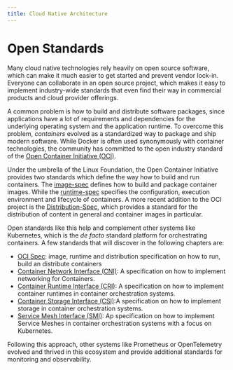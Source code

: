 ```yaml
---
title: Cloud Native Architecture
---
```


# Open Standards

Many cloud native technologies rely heavily on open source software, which can make it much easier to get started and prevent vendor lock-in. Everyone can collaborate in an open source project, which makes it easy to implement industry-wide standards that even find their way in commercial products and cloud provider offerings.

A common problem is how to build and distribute software packages, since applications have a lot of requirements and dependencies for the underlying operating system and the application runtime. To overcome this problem, _containers_ evolved as a standardized way to package and ship modern software. While Docker is often used synonymously with container technologies, the community has committed to the open industry standard of the [Open Container Initiative (OCI)](https://opencontainers.org/).

Under the umbrella of the Linux Foundation, the Open Container Initiative provides two standards which define the way how to build and run containers. The [image-spec](https://github.com/opencontainers/image-spec) defines how to build and package container images. While the [runtime-spec](https://github.com/opencontainers/runtime-spec) specifies the configuration, execution environment and lifecycle of containers. A more recent addition to the OCI project is the [Distribution-Spec](https://github.com/opencontainers/distribution-spec), which provides a standard for the distribution of content in general and container images in particular.

Open standards like this help and complement other systems like Kubernetes, which is the _de facto_ standard platform for orchestrating containers. A few standards that will discover in the following chapters are:

-   [OCI Spec](https://opencontainers.org/): image, runtime and distribution specification on how to run, build an distribute containers
-   [Container Network Interface (CNI)](https://github.com/containernetworking/cni): A specification on how to implement networking for Containers.
-   [Container Runtime Interface (CRI)](https://github.com/kubernetes/cri-api): A specification on how to implement container runtimes in container orchestration systems.
-   [Container Storage Interface (CSI)](https://github.com/container-storage-interface/spec):A specification on how to implement storage in container orchestration systems.
-   [Service Mesh Interface (SMI)](https://smi-spec.io/): Ap specification on how to implement Service Meshes in container orchestration systems with a focus on Kubernetes.

Following this approach, other systems like Prometheus or OpenTelemetry evolved and thrived in this ecosystem and provide additional standards for monitoring and observability.